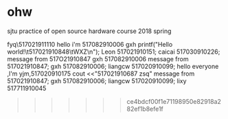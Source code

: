 # ohw
sjtu practice of open source hardware course 2018 spring

fyq\517021911110
hello  i'm 517082910006 gxh
printf("Hello world!\t517021910848\tWXZ\n");
Leon 517021910151;
caicai 517030910226;
message from 517O21910847
gxh 517082910006
message from 517021910847;
gxh 517082910006;
liangcw 517020910099;
hello everyone ,l'm yjm,517020910175
cout <<"517021910687 zsq"
message from 517021910847;
gxh 517082910006;
liangcw 517020910099;
lixy 517711910045
>>>>>>> ce4bdcf00f1e71198950e82918a282ef1b8efe1f
